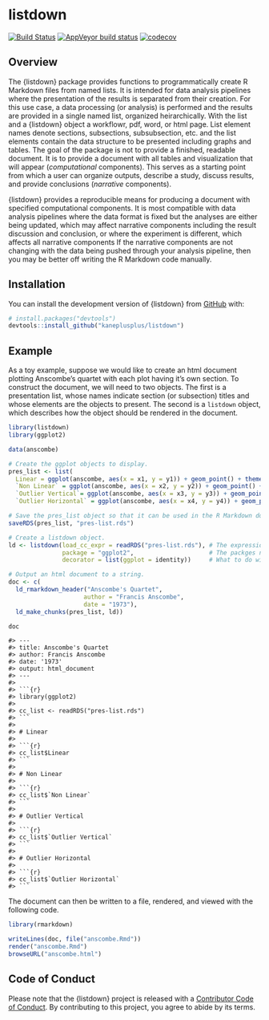 
<!-- README.md is generated from README.Rmd. Please edit that file -->

# listdown

<!-- badges: start -->

[![Build
Status](https://travis-ci.org/kaneplusplus/listdown.svg?branch=master)](https://travis-ci.org/kaneplusplus/listdown)
[![AppVeyor build
status](https://ci.appveyor.com/api/projects/status/github/kaneplusplus/listdown?branch=master&svg=true)](https://ci.appveyor.com/project/kaneplusplus/listdown)
[![codecov](https://codecov.io/gh/kaneplusplus/listdown/branch/master/graph/badge.svg)](https://codecov.io/gh/kaneplusplus/listdown)
<!-- badges: end -->

## Overview

The {listdown} package provides functions to programmatically create R
Markdown files from named lists. It is intended for data analysis
pipelines where the presentation of the results is separated from their
creation. For this use case, a data processing (or analysis) is
performed and the results are provided in a single named list, organized
heirarchically. With the list and a {listdown} object a workflowr, pdf,
word, or html page. List element names denote sections, subsections,
subsubsection, etc. and the list elements contain the data structure to
be presented including graphs and tables. The goal of the package is not
to provide a finished, readable document. It is to provide a document
with all tables and visualization that will appear (*computational*
components). This serves as a starting point from which a user can
organize outputs, describe a study, discuss results, and provide
conclusions (*narrative* components).

{listdown} provides a reproducible means for producing a document with
specified computational components. It is most compatible with data
analysis pipelines where the data format is fixed but the analyses are
either being updated, which may affect narrative components including
the result discussion and conclusion, or where the experiment is
different, which affects all narrative components If the narrative
components are not changing with the data being pushed through your
analysis pipeline, then you may be better off writing the R Markdown
code manually.

## Installation

<!--
You can install the released version of listdown from [CRAN](https://CRAN.R-project.org) with:

``` r
install.packages("listdown")
```

And the development version from [GitHub](https://github.com/) with:
-->

You can install the development version of {listdown} from
[GitHub](https://github.com/) with:

``` r
# install.packages("devtools")
devtools::install_github("kaneplusplus/listdown")
```

## Example

As a toy example, suppose we would like to create an html document
plotting Anscombe’s quartet with each plot having it’s own section. To
construct the document, we will need to two objects. The first is a
presentation list, whose names indicate section (or subsection) titles
and whose elements are the objects to present. The second is a
`listdown` object, which describes how the object should be rendered in
the document.

``` r
library(listdown)
library(ggplot2)

data(anscombe)

# Create the ggplot objects to display.
pres_list <- list(
  Linear = ggplot(anscombe, aes(x = x1, y = y1)) + geom_point() + theme_bw(),
  `Non Linear` = ggplot(anscombe, aes(x = x2, y = y2)) + geom_point() + theme_bw(),
  `Outlier Vertical`= ggplot(anscombe, aes(x = x3, y = y3)) + geom_point() + theme_bw(),
  `Outlier Horizontal` = ggplot(anscombe, aes(x = x4, y = y4)) + geom_point() + theme_bw())

# Save the pres_list object so that it can be used in the R Markdown document.
saveRDS(pres_list, "pres-list.rds")

# Create a listdown object.
ld <- listdown(load_cc_expr = readRDS("pres-list.rds"), # The expression to load pres_list.
               package = "ggplot2",                     # The packges needed to render plots.
               decorator = list(ggplot = identity))     # What to do with the pres_list elements.

# Output an html document to a string.
doc <- c(
  ld_rmarkdown_header("Anscombe's Quartet",
                     author = "Francis Anscombe",
                     date = "1973"),
  ld_make_chunks(pres_list, ld))

doc
```

    #> ---
    #> title: Anscombe's Quartet
    #> author: Francis Anscombe
    #> date: '1973'
    #> output: html_document
    #> ---
    #> 
    #> ```{r}
    #> library(ggplot2)
    #> 
    #> cc_list <- readRDS("pres-list.rds")
    #> ```
    #> 
    #> # Linear
    #> 
    #> ```{r}
    #> cc_list$Linear
    #> ```
    #> 
    #> # Non Linear
    #> 
    #> ```{r}
    #> cc_list$`Non Linear`
    #> ```
    #> 
    #> # Outlier Vertical
    #> 
    #> ```{r}
    #> cc_list$`Outlier Vertical`
    #> ```
    #> 
    #> # Outlier Horizontal
    #> 
    #> ```{r}
    #> cc_list$`Outlier Horizontal`
    #> ```

The document can then be written to a file, rendered, and viewed with
the following code.

``` r
library(rmarkdown)

writeLines(doc, file("anscombe.Rmd"))
render("anscombe.Rmd")
browseURL("anscombe.html")
```

<!-- 
## Example

This is a basic example which shows you how to solve a common problem:


```r
library(listdown)
## basic example code
```
-->

## Code of Conduct

Please note that the {listdown} project is released with a [Contributor
Code of Conduct](CODE_OF_CONDUCT.md). By contributing to this project,
you agree to abide by its terms.
